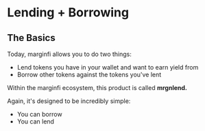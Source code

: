 # Lending + Borrowing

## The Basics

Today, marginfi allows you to do two things:

* Lend tokens you have in your wallet and want to earn yield from
* Borrow other tokens against the tokens you've lent

Within the marginfi ecosystem, this product is called **mrgnlend.**

Again, it's designed to be incredibly simple:

* You can borrow
* You can lend
